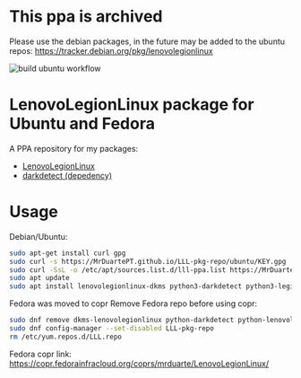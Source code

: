 # This ppa is archived
Please use the debian packages, in the future may be added to the ubuntu repos: https://tracker.debian.org/pkg/lenovolegionlinux

![build ubuntu workflow](https://github.com/MrDuartePT/LLL-pkg-repo/actions/workflows/build-ubuntu.yml/badge.svg)

# LenovoLegionLinux package for Ubuntu and Fedora
A PPA repository for my packages:

- [LenovoLegionLinux](https://github.com/johnfanv2/LenovoLegionLinux)
- [darkdetect (depedency)](https://github.com/albertosottile/darkdetect)

# Usage

Debian/Ubuntu:
```bash
sudo apt-get install curl gpg
sudo curl -s https://MrDuartePT.github.io/LLL-pkg-repo/ubuntu/KEY.gpg | gpg --dearmor | sudo tee /usr/share/keyrings/lll-ppa.gpg > /dev/null
sudo curl -SsL -o /etc/apt/sources.list.d/lll-ppa.list https://MrDuartePT.github.io/LLL-pkg-repo/ubuntu/lll-ppa.list
sudo apt update
sudo apt install lenovolegionlinux-dkms python3-darkdetect python3-legion-linux
```

Fedora was moved to copr 
Remove Fedora repo before using copr:
```bash
sudo dnf remove dkms-lenovolegionlinux python-darkdetect python-lenovolegionlinux
sudo dnf config-manager --set-disabled LLL-pkg-repo
rm /etc/yum.repos.d/LLL.repo
```

Fedora copr link: https://copr.fedorainfracloud.org/coprs/mrduarte/LenovoLegionLinux/

